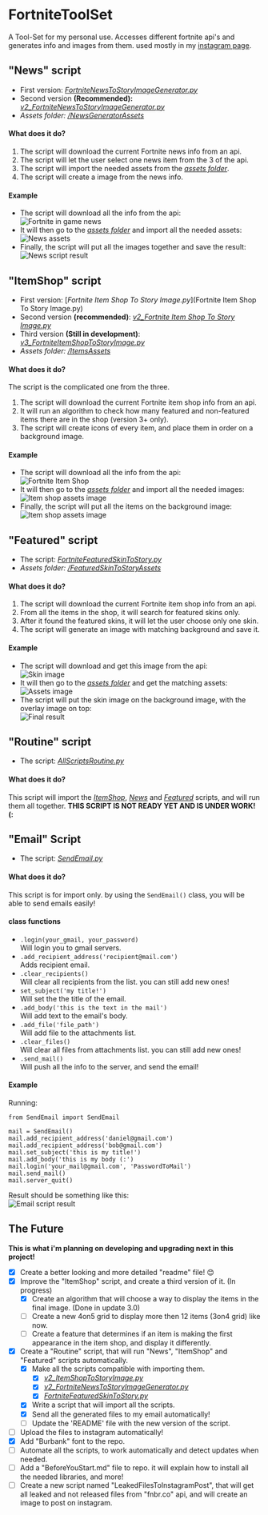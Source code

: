 # FortniteToolSet
A Tool-Set for my personal use.
Accesses different fortnite api's and generates info and images from them.
used mostly in my [instagram page](https://www.instagram.com/reala10n/).

## "News" script
- First version: [_FortniteNewsToStoryImageGenerator.py_](FortniteNewsToStoryImageGenerator.py)
- Second version **(Recommended):** [_v2_FortniteNewsToStoryImageGenerator.py_](v2_NewsToStoryImage.py)
- _Assets folder:_ [_/NewsGeneratorAssets_](/NewsGeneratorAssets)

#### What does it do?
1. The script will download the current Fortnite news info from an api.
2. The script will let the user select one news item from the 3 of the api. 
3. The script will import the needed assets from the [_assets folder_](/NewsGeneratorAssets).
4. The script will create a image from the news info.

#### Example
- The script will download all the info from the api:<br />
![Fortnite in game news](https://i.imgur.com/rA5KOOw.png)
- It will then go to the [_assets folder_](/NewsGeneratorAssets) and import all the needed assets:<br />
![News assets](https://i.imgur.com/MPprH8P.png)
- Finally, the script will put all the images together and save the result:<br />
![News script result](https://i.imgur.com/p3EZqw7.png) 

## "ItemShop" script
- First version: [_Fortnite Item Shop To Story Image.py_](Fortnite Item Shop To Story Image.py)
- Second version **(recommended)**: [_v2_Fortnite Item Shop To Story Image.py_](v2_ItemShopToStoryImage.py)
- Third version **(Still in development)**: [_v3_FortniteItemShopToStoryImage.py_](v3_ItemShopToStoryImage.py)
- _Assets folder:_ [_/ItemsAssets_](/ItemsAssets)

#### What does it do?
The script is the complicated one from the three.
1. The script will download the current Fortnite item shop info from an api.
2. It will run an algorithm to check how many featured and non-featured items there are in the shop (version 3+ only).
3. The script will create icons of every item, and place them in order on a background image.

#### Example
- The script will download all the info from the api:<br />
![Fortnite Item Shop](https://i.imgur.com/Yt0YR4R.png)
- It will then go to the [_assets folder_](/ItemsAssets) and import all the needed images:<br />
![Item shop assets image](https://i.imgur.com/f80DOoa.png)
- Finally, the script will put all the items on the background image:<br />
![Item shop assets image](https://i.imgur.com/nDCEHNE.png)

## "Featured" script
- The script: [_FortniteFeaturedSkinToStory.py_](FortniteFeaturedSkinToStory.py)
- _Assets folder:_ [_/FeaturedSkinToStoryAssets_](/FeaturedSkinToStoryAssets)

#### What does it do?
1. The script will download the current Fortnite item shop info from an api.
2. From all the items in the shop, it will search for featured skins only.
3. After it found the featured skins, it will let the user choose only one skin.
4. The script will generate an image with matching background and save it.

#### Example
- The script will download and get this image from the api:<br />
![Skin image](https://i.imgur.com/vwa2uqi.png)
- It will then go to the [_assets folder_](/FeaturedSkinToStoryAssets) and get the matching assets:<br />
![Assets image](https://i.imgur.com/bU0WgNa.png)
- The script will put the skin image on the background image, with the overlay image on top:<br />
![Final result](https://i.imgur.com/X9HN6RX.png)

## "Routine" script
- The script: [_AllScriptsRoutine.py_](AllScriptsRoutine.py)

#### What does it do?
This script will import the [_ItemShop_](#itemshop-script), [_News_](#news-script) and [_Featured_](#featured-script) scripts, and will run them all together.
**THIS SCRIPT IS NOT READY YET AND IS UNDER WORK! (:**

## "Email" Script
- The script: [_SendEmail.py_](SendEmail.py)

#### What does it do?
This script is for import only. by using the `SendEmail()` class, you will be able to send emails easily!

#### class functions
- `.login(your_gmail, your_password)`  
Will login you to gmail servers.
- `.add_recipient_address('recipient@mail.com')`  
Adds recipient email.
- `.clear_recipients()`  
Will clear all recipients from the list. you can still add new ones!
- `set_subject('my title!')`  
Will set the the title of the email.
- `.add_body('this is the text in the mail')`  
Will add text to the email's body.
- `.add_file('file_path')`  
Will add file to the attachments list.
- `.clear_files()`  
Will clear all files from attachments list. you can still add new ones!
- `.send_mail()`  
Will push all the info to the server, and send the email!

#### Example
Running:  
```
from SendEmail import SendEmail

mail = SendEmail()
mail.add_recipient_address('daniel@gmail.com')
mail.add_recipient_address('bob@gmail.com')
mail.set_subject('this is my title!')
mail.add_body('this is my body (:')
mail.login('your_mail@gmail.com', 'PasswordToMail')
mail.send_mail()
mail.server_quit()
```
Result should be something like this:  
![Email script result](https://i.imgur.com/fSbBoWG.png)


## The Future
**This is what i'm planning on developing and upgrading next in this project!**
- [x] Create a better looking and more detailed "readme" file! :blush:
- [x] Improve the "ItemShop" script, and create a third version of it. (In progress)
  - [x] Create an algorithm that will choose a way to display the items in the final image. (Done in update 3.0)
  - [ ] Create a new 4on5 grid to display more then 12 items (3on4 grid) like now.
  - [ ] Create a feature that determines if an item is making the first appearance in the item shop, and display it differently.
- [x] Create a "Routine" script, that will run "News", "ItemShop" and "Featured" scripts automatically.
  - [x] Make all the scripts compatible with importing them.
    - [x] [_v2_ItemShopToStoryImage.py_](v2_ItemShopToStoryImage.py)
    - [x] [_v2_FortniteNewsToStoryImageGenerator.py_](v2_NewsToStoryImage.py)
    - [x] [_FortniteFeaturedSkinToStory.py_](FortniteFeaturedSkinToStory.py)
  - [x] Write a script that will import all the scripts.
  - [x] Send all the generated files to my email automatically!
  - [ ] Update the 'README' file with the new version of the script.
- [ ] Upload the files to instagram automatically!
- [x] Add "Burbank" font to the repo.
- [ ] Automate all the scripts, to work automatically and detect updates when needed.
- [ ] Add a "BeforeYouStart.md" file to repo. it will explain how to install all the needed libraries, and more!
- [ ] Create a new script named "LeakedFilesToInstagramPost", that will get all leaked and not released files from "fnbr.co" api, and will create an image to post on instagram.
